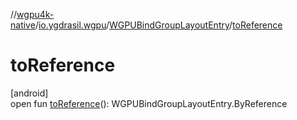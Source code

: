 //[wgpu4k-native](../../../index.md)/[io.ygdrasil.wgpu](../index.md)/[WGPUBindGroupLayoutEntry](index.md)/[toReference](to-reference.md)

# toReference

[android]\
open fun [toReference](to-reference.md)(): WGPUBindGroupLayoutEntry.ByReference
